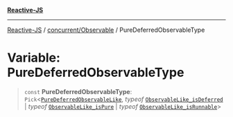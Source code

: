 [**Reactive-JS**](../../../README.md)

***

[Reactive-JS](../../../README.md) / [concurrent/Observable](../README.md) / PureDeferredObservableType

# Variable: PureDeferredObservableType

> `const` **PureDeferredObservableType**: `Pick`\<[`PureDeferredObservableLike`](../../interfaces/PureDeferredObservableLike.md), *typeof* [`ObservableLike_isDeferred`](../../variables/ObservableLike_isDeferred.md) \| *typeof* [`ObservableLike_isPure`](../../variables/ObservableLike_isPure.md) \| *typeof* [`ObservableLike_isRunnable`](../../variables/ObservableLike_isRunnable.md)\>
